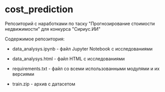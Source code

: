 # cost_prediction
Репозиторий с наработками по таску "Прогнозирование стоимости недвижимости" для конкурса "Сириус.ИИ"

Содержимое репозитория:


* data_analysys.ipynb - файл Jupyter Notebook с исследованиями

* data_analysys.html - файл HTML с исследованиями

* requirements.txt - файл со всеми использованными модулями и их версиями

* train.zip - архив с датасетом
